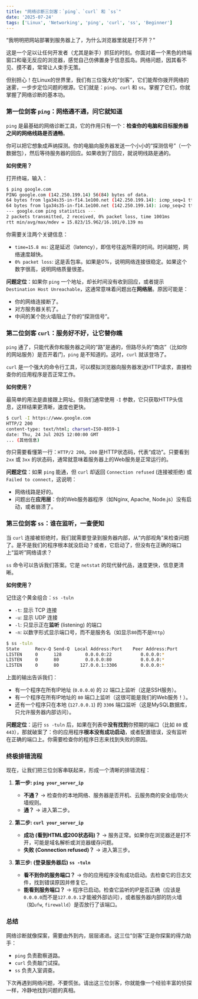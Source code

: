 ```yaml
---
title: "网络诊断三剑客：`ping`、`curl` 和 `ss`"
date: '2025-07-24'
tags: ['Linux', 'Networking', 'ping', 'curl', 'ss', 'Beginner']
---
```


“我明明把网站部署到服务器上了，为什么浏览器里就是打不开？”

这是一个足以让任何开发者（尤其是新手）抓狂的时刻。你面对着一个黑色的终端窗口和毫无反应的浏览器，感觉自己仿佛置身于信息孤岛。网络问题，因其看不见、摸不着，常常让人束手无策。

但别担心！在Linux的世界里，我们有三位强大的“剑客”，它们能帮你拨开网络的迷雾，一步步定位问题的根源。它们就是：`ping`、`curl` 和 `ss`。掌握了它们，你就掌握了网络诊断的基本功。

### 第一位剑客 `ping`：网络通不通，问它就知道

`ping` 是最基础的网络诊断工具，它的作用只有一个：**检查你的电脑和目标服务器之间的网络线路是否通畅**。

你可以把它想象成声纳探测。你的电脑向服务器发送一个小小的“探测信号”（一个数据包），然后等待服务器的回应。如果收到了回应，就说明线路是通的。

**如何使用？**

打开终端，输入：

```bash
$ ping google.com
PING google.com (142.250.199.14) 56(84) bytes of data.
64 bytes from lga34s35-in-f14.1e100.net (142.250.199.14): icmp_seq=1 ttl=112 time=15.8 ms
64 bytes from lga34s35-in-f14.1e100.net (142.250.199.14): icmp_seq=2 ttl=112 time=16.1 ms
--- google.com ping statistics ---
2 packets transmitted, 2 received, 0% packet loss, time 1001ms
rtt min/avg/max/mdev = 15.823/15.962/16.101/0.139 ms
```

你需要关注两个关键信息：

*   `time=15.8 ms`: 这是延迟（latency），即信号往返所需的时间。时间越短，网络速度越快。
*   `0% packet loss`: 这是丢包率。如果是0%，说明网络连接很稳定。如果这个数字很高，说明网络质量很差。

**问题定位**：如果你 `ping` 一个地址，却长时间没有收到回应，或者提示 `Destination Host Unreachable`，这通常意味着问题出在**网络层**。原因可能是：
*   你的网络连接断了。
*   对方服务器关机了。
*   中间的某个防火墙阻止了你的“探测信号”。

### 第二位剑客 `curl`：服务好不好，让它替你瞧

`ping` 通了，只能代表你和服务器之间的“路”是通的，但路尽头的“商店”（比如你的网站服务）是否开着门，`ping` 是不知道的。这时，`curl` 就该登场了。

`curl` 是一个强大的命令行工具，可以模拟浏览器向服务器发送HTTP请求，直接检查你的应用程序是否正常工作。

**如何使用？**

最简单的用法是直接跟上网址。但我们通常使用 `-I` 参数，它只获取HTTP头信息，这样结果更清晰，速度也更快。

```bash
$ curl -I https://www.google.com
HTTP/2 200 
content-type: text/html; charset=ISO-8859-1
date: Thu, 24 Jul 2025 12:00:00 GMT
... (其他信息)
```

你只需要看懂第一行：`HTTP/2 200`。`200` 是HTTP状态码，代表“成功”。只要看到 `2xx` 或 `3xx` 的状态码，通常就意味着服务器上的Web服务是正常运行的。

**问题定位**：如果 `ping` 能通，但 `curl` 却返回 `Connection refused` (连接被拒绝) 或 `Failed to connect`，这说明：
*   网络线路是好的。
*   问题出在**应用层**：你的Web服务器程序（如Nginx, Apache, Node.js）没有启动，或者崩溃了。

### 第三位剑客 `ss`：谁在监听，一查便知

当 `curl` 连接被拒绝时，我们就需要登录到服务器内部，从“内部视角”来检查问题了。是不是我们的程序根本就没启动？或者，它启动了，但没有在正确的端口上“监听”网络请求？

`ss` 命令可以告诉我们答案。它是 `netstat` 的现代替代品，速度更快，信息更清晰。

**如何使用？**

记住这个黄金组合：`ss -tuln`

*   `-t`: 显示 TCP 连接
*   `-u`: 显示 UDP 连接
*   `-l`: 只显示正在**监听** (listening) 的端口
*   `-n`: 以数字形式显示端口号，而不是服务名（如显示`80`而不是`http`）

```bash
$ ss -tuln
State      Recv-Q Send-Q  Local Address:Port    Peer Address:Port
LISTEN     0      128         0.0.0.0:22           0.0.0.0:*
LISTEN     0      80          0.0.0.0:80           0.0.0.0:*
LISTEN     0      80        127.0.0.1:3306         0.0.0.0:*
```

上面的输出告诉我们：
*   有一个程序在所有IP地址 (`0.0.0.0`) 的 `22` 端口上监听（这是SSH服务）。
*   有一个程序在所有IP地址的 `80` 端口上监听（这很可能是我们的Web服务！）。
*   还有一个程序只在本地 (`127.0.0.1`) 的 `3306` 端口监听（这是MySQL数据库，只允许服务器内部访问）。

**问题定位**：运行 `ss -tuln` 后，如果在列表中**没有找到**你预期的端口（比如 `80` 或 `443`），那就破案了：你的应用程序**根本没有成功启动**，或者配置错误，没有监听在正确的端口上。你需要检查你的程序日志来找到失败的原因。

### 终极排错流程

现在，让我们把三位剑客串联起来，形成一个清晰的排错流程：

1.  **第一步: `ping your_server_ip`**
    *   **不通？** -> 检查你的本地网络、服务器是否开机、云服务商的安全组/防火墙规则。
    *   **通？** -> 进入第二步。

2.  **第二步: `curl your_server_ip`**
    *   **成功 (看到HTML或200状态码)？** -> 服务正常。如果你在浏览器还是打不开，可能是域名解析或浏览器缓存问题。
    *   **失败 (Connection refused)？** -> 进入第三步。

3.  **第三步: (登录服务器后) `ss -tuln`**
    *   **看不到你的服务端口？** -> 你的应用程序没有成功启动。去检查它的日志文件，找到错误原因并修复它。
    *   **能看到服务端口？** -> 程序已启动。检查它监听的IP是否正确（应该是`0.0.0.0`而不是`127.0.0.1`才能被外部访问），或者服务器内部的防火墙（如`ufw`, `firewalld`）是否放行了该端口。

### 总结

网络诊断就像探案，需要由外到内，层层递进。这三位“剑客”正是你探案的得力助手：

*   `ping` 负责勘察道路。
*   `curl` 负责敲门试探。
*   `ss` 负责入室调查。

下次再遇到网络问题，不要慌张。请出这三位剑客，你就能像一个经验丰富的侦探一样，冷静地找到问题的真相。